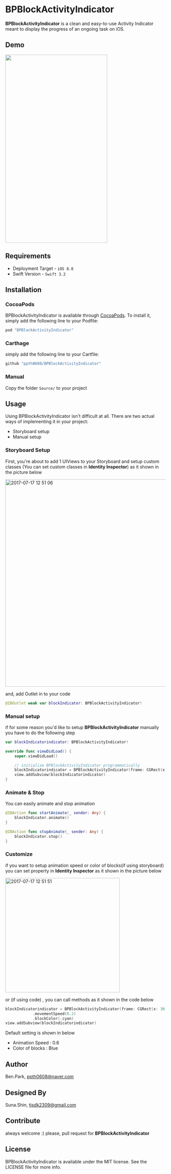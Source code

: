# BPBlockActivityIndicator

**BPBlockActivityIndicator** is a clean and easy-to-use Activity Indicator meant to display the progress of an ongoing task on iOS. </br>

## Demo

<img src="https://user-images.githubusercontent.com/9531750/28249005-0ff9b0b4-6a89-11e7-906a-d00e2ffdf7fa.gif" width="320" height="590" />

## Requirements
- Deployment Target - `iOS 8.0`
- Swift Version - `Swift 3.2`

## Installation

### CocoaPods
BPBlockActivityIndicator is available through [CocoaPods](http://cocoapods.org). To install
it, simply add the following line to your Podfile:

```ruby
pod "BPBlockActivityIndicator"
```

### Carthage
simply add the following line to your Cartfile:

``` ruby
github "ppth0608/BPBlockActivityIndicator"
```

### Manual
Copy the folder `Source/` to your project

## Usage
Using BPBlockActivityIndicator isn't difficult at all. There are two actual ways of implementing it in your project:
- Storyboard setup
- Manual setup

### Storyboard Setup
First, you're about to add 1 UIViews to your Storyboard and setup custom classes (You can set custom classes in **Identity Inspector**) as it shown in the picture below

<img width="813" alt="2017-07-17 12 51 06" src="https://user-images.githubusercontent.com/9531750/28249057-172a6648-6a8a-11e7-9f7d-4ec226279fe0.png" width="1000" height="650" />

and, add Outlet in to your code
```Swift
@IBOutlet weak var blockIndicator: BPBlockActivityIndicator!
```

### Manual setup
if for some reason you'd like to setup **BPBlockActivityIndicator** manually you have to do the following step
```Swift
var blockIndicatorindicator: BPBlockActivityIndicator!

override func viewDidLoad() {
    super.viewDidLoad()

    // initialize BPBlockActivityIndicator programmatically        
    blockIndicatorindicator = BPBlockActivityIndicator(frame: CGRect(x: 0, y: 0, width: 40, height: 40))
    view.addSubview(blockIndicatorindicator)
}
```

### Animate & Stop
You can easily animate and stop animation
```Swift
@IBAction func startAnimate(_ sender: Any) {
    blockIndicator.animate()
}

@IBAction func stopAnimate(_ sender: Any) {
    blockIndicator.stop()
}
```

### Customize
if you want to setup animation speed or color of blocks(if using storyboard) you can set property in **Identity Inspector** as it shown in the picture below

<img width="359" alt="2017-07-17 12 51 51" src="https://user-images.githubusercontent.com/9531750/28249065-2bb96d48-6a8a-11e7-9cb0-c3af02447c5f.png">

or (if using code) , you can call methods as it shown in the code below
```Swift
blockIndicatorindicator = BPBlockActivityIndicator(frame: CGRect(x: 30, y: 30, width: 40, height: 40))
            .movementSpeed(0.2)
            .blockColor(.cyan)
view.addSubview(blockIndicatorindicator)
```

Default setting is shown in below
- Animation Speed : 0.6
- Color of blocks : Blue

## Author

Ben.Park, ppth0608@naver.com

## Designed By

Suna.Shin, tjsdk2309@gmail.com

## Contribute

always welcome :)
please, pull request for **BPBlockActivityIndicator**

## License

BPBlockActivityIndicator is available under the MIT license. See the LICENSE file for more info.
